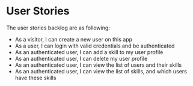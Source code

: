 # User Stories

The user stories backlog are as following:

- As a visitor, I can create a new user on this app
- As a user, I can login with valid credentials and be authenticated
- As an authenticated user, I can add a skill to my user profile
- As an authenticated user, I can delete my user profile
- As an authenticated user, I can view the list of users and their skills
- As an authenticated user, I can view the list of skills, and which users have these skills

